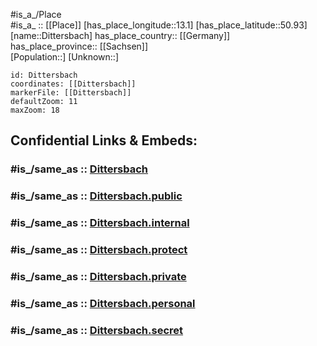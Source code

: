 ﻿---
confidential: public
isDeleted: false
location:
- 50.93
- 13.1
mapmarker: city
mapzoom:
- 7
- 12
SpocWebEntityId: 29812
tags:
- geo/City
type: City
---

#is_a_/Place  
#is_a_ :: [[Place]] 
[has_place_longitude::13.1] 
[has_place_latitude::50.93] 
[name::Dittersbach] 
has_place_country:: [[Germany]]  
has_place_province:: [[Sachsen]]  
[Population::] 
[Unknown::] 


```leaflet
id: Dittersbach
coordinates: [[Dittersbach]] 
markerFile: [[Dittersbach]] 
defaultZoom: 11 
maxZoom: 18
```


## Confidential Links & Embeds: 

### #is_/same_as :: [Dittersbach](/_Standards/Earth/Continent/Europe/Europe~Central/Germany/Germany~East/Sachsen/counties~Sachsen/Mittelsachsen/cities~Mittelsachsen/Hainichen/City/Dittersbach.md) 

### #is_/same_as :: [Dittersbach.public](/_public/Earth/Continent/Europe/Europe~Central/Germany/Germany~East/Sachsen/counties~Sachsen/Mittelsachsen/cities~Mittelsachsen/Hainichen/City/Dittersbach.public.md) 

### #is_/same_as :: [Dittersbach.internal](/_internal/Earth/Continent/Europe/Europe~Central/Germany/Germany~East/Sachsen/counties~Sachsen/Mittelsachsen/cities~Mittelsachsen/Hainichen/City/Dittersbach.internal.md) 

### #is_/same_as :: [Dittersbach.protect](/_protect/Earth/Continent/Europe/Europe~Central/Germany/Germany~East/Sachsen/counties~Sachsen/Mittelsachsen/cities~Mittelsachsen/Hainichen/City/Dittersbach.protect.md) 

### #is_/same_as :: [Dittersbach.private](/_private/Earth/Continent/Europe/Europe~Central/Germany/Germany~East/Sachsen/counties~Sachsen/Mittelsachsen/cities~Mittelsachsen/Hainichen/City/Dittersbach.private.md) 

### #is_/same_as :: [Dittersbach.personal](/_personal/Earth/Continent/Europe/Europe~Central/Germany/Germany~East/Sachsen/counties~Sachsen/Mittelsachsen/cities~Mittelsachsen/Hainichen/City/Dittersbach.personal.md) 

### #is_/same_as :: [Dittersbach.secret](/_secret/Earth/Continent/Europe/Europe~Central/Germany/Germany~East/Sachsen/counties~Sachsen/Mittelsachsen/cities~Mittelsachsen/Hainichen/City/Dittersbach.secret.md)

